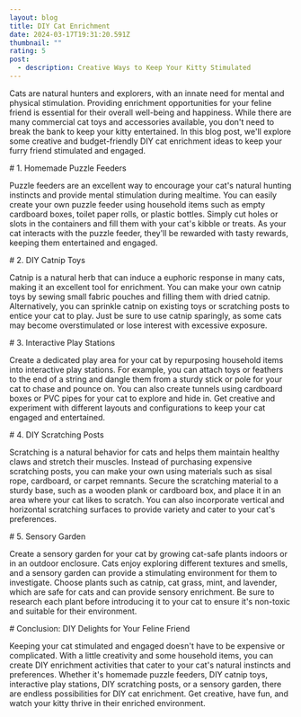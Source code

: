 ```yaml
---
layout: blog
title: DIY Cat Enrichment
date: 2024-03-17T19:31:20.591Z
thumbnail: ""
rating: 5
post:
  - description: Creative Ways to Keep Your Kitty Stimulated
---
```




Cats are natural hunters and explorers, with an innate need for mental
and physical stimulation. Providing enrichment opportunities for your
feline friend is essential for their overall well-being and happiness.
While there are many commercial cat toys and accessories available, you
don\'t need to break the bank to keep your kitty entertained. In this
blog post, we\'ll explore some creative and budget-friendly DIY cat
enrichment ideas to keep your furry friend stimulated and engaged.

\# 1. Homemade Puzzle Feeders

Puzzle feeders are an excellent way to encourage your cat\'s natural
hunting instincts and provide mental stimulation during mealtime. You
can easily create your own puzzle feeder using household items such as
empty cardboard boxes, toilet paper rolls, or plastic bottles. Simply
cut holes or slots in the containers and fill them with your cat\'s
kibble or treats. As your cat interacts with the puzzle feeder, they\'ll
be rewarded with tasty rewards, keeping them entertained and engaged.

\# 2. DIY Catnip Toys

Catnip is a natural herb that can induce a euphoric response in many
cats, making it an excellent tool for enrichment. You can make your own
catnip toys by sewing small fabric pouches and filling them with dried
catnip. Alternatively, you can sprinkle catnip on existing toys or
scratching posts to entice your cat to play. Just be sure to use catnip
sparingly, as some cats may become overstimulated or lose interest with
excessive exposure.

\# 3. Interactive Play Stations

Create a dedicated play area for your cat by repurposing household items
into interactive play stations. For example, you can attach toys or
feathers to the end of a string and dangle them from a sturdy stick or
pole for your cat to chase and pounce on. You can also create tunnels
using cardboard boxes or PVC pipes for your cat to explore and hide in.
Get creative and experiment with different layouts and configurations to
keep your cat engaged and entertained.

\# 4. DIY Scratching Posts

Scratching is a natural behavior for cats and helps them maintain
healthy claws and stretch their muscles. Instead of purchasing expensive
scratching posts, you can make your own using materials such as sisal
rope, cardboard, or carpet remnants. Secure the scratching material to a
sturdy base, such as a wooden plank or cardboard box, and place it in an
area where your cat likes to scratch. You can also incorporate vertical
and horizontal scratching surfaces to provide variety and cater to your
cat\'s preferences.

\# 5. Sensory Garden

Create a sensory garden for your cat by growing cat-safe plants indoors
or in an outdoor enclosure. Cats enjoy exploring different textures and
smells, and a sensory garden can provide a stimulating environment for
them to investigate. Choose plants such as catnip, cat grass, mint, and
lavender, which are safe for cats and can provide sensory enrichment. Be
sure to research each plant before introducing it to your cat to ensure
it\'s non-toxic and suitable for their environment.

\# Conclusion: DIY Delights for Your Feline Friend

Keeping your cat stimulated and engaged doesn\'t have to be expensive or
complicated. With a little creativity and some household items, you can
create DIY enrichment activities that cater to your cat\'s natural
instincts and preferences. Whether it\'s homemade puzzle feeders, DIY
catnip toys, interactive play stations, DIY scratching posts, or a
sensory garden, there are endless possibilities for DIY cat enrichment.
Get creative, have fun, and watch your kitty thrive in their enriched
environment.
